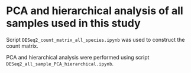 # PCA and hierarchical analysis of all samples used in this study

Script `DESeq2_count_matrix_all_species.ipynb` was used to construct the count matrix.

PCA and hierarchical analysis were performed using script `DESeq2_all_sample_PCA_hierarchical.ipynb`.


